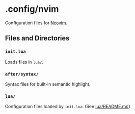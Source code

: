 # .config/nvim

Configuration files for [Neovim](https://neovim.io/).

## Files and Directories

### `init.lua`

Loads files in `lua/`.

### `after/syntax/`

Syntax files for built-in semantic highlight.

### `lua/`

Configuration files loaded by `init.lua`. 
(See [lua/README.md](./lua/README.md))
